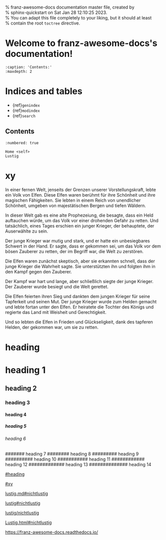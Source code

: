 % franz-awesome-docs documentation master file, created by  
% sphinx-quickstart on Sat Jan 28 12:10:25 2023.  
% You can adapt this file completely to your liking, but it should at least  
% contain the root `toctree` directive.

# Welcome to franz-awesome-docs's documentation!

```
:caption: 'Contents:'
:maxdepth: 2
```

# Indices and tables

*   {ref}`genindex`
*   {ref}`modindex`
*   {ref}`search`


## Contents

```{toctree}
:numbered: true

Home <self>
Lustig
```

# xy


In einer fernen Welt, jenseits der Grenzen unserer Vorstellungskraft, lebte ein Volk von Elfen. Diese Elfen waren berühmt für ihre Schönheit und ihre magischen Fähigkeiten. Sie lebten in einem Reich von unendlicher Schönheit, umgeben von majestätischen Bergen und tiefen Wäldern.

In dieser Welt gab es eine alte Prophezeiung, die besagte, dass ein Held auftauchen würde, um das Volk vor einer drohenden Gefahr zu retten. Und tatsächlich, eines Tages erschien ein junger Krieger, der behauptete, der Auserwählte zu sein.

Der junge Krieger war mutig und stark, und er hatte ein unbesiegbares Schwert in der Hand. Er sagte, dass er gekommen sei, um das Volk vor dem bösen Zauberer zu retten, der im Begriff war, die Welt zu zerstören.

Die Elfen waren zunächst skeptisch, aber sie erkannten schnell, dass der junge Krieger die Wahrheit sagte. Sie unterstützten ihn und folgten ihm in den Kampf gegen den Zauberer.

Der Kampf war hart und lange, aber schließlich siegte der junge Krieger. Der Zauberer wurde besiegt und die Welt gerettet.

Die Elfen feierten ihren Sieg und dankten dem jungen Krieger für seine Tapferkeit und seinen Mut. Der junge Krieger wurde zum Helden gemacht und lebte fortan unter den Elfen. Er heiratete die Tochter des Königs und regierte das Land mit Weisheit und Gerechtigkeit.

Und so lebten die Elfen in Frieden und Glückseligkeit, dank des tapferen Helden, der gekommen war, um sie zu retten.



# heading
# heading 1
## heading 2
### heading 3
#### heading 4
##### heading 5
###### heading 6
####### heading 7
######## heading 8
######### heading 9
########## heading 10
########### heading 11
############ heading 12
############# heading 13
############## heading 14


[#heading](#heading)

[#xy](#xy)


[lustig.md#nichtlustig](lustig.md#nichtlustig)

[lustig#nichtlustig](lustig#nichtlustig)

[lustig/nichtlustig](lustig/nichtlustig)

[Lustig.html#nichtlustig](Lustig.html#nichtlustig)

<https://franz-awesome-docs.readthedocs.io/>



